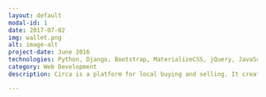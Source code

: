 ```yaml
---
layout: default
modal-id: 1
date: 2017-07-02
img: wallet.png
alt: image-alt
project-date: June 2016
technologies: Python, Django, Bootstrap, MaterializeCSS, jQuery, JavaScript, Stripe API, Facebook API
category: Web Development
description: Circa is a platform for local buying and selling. It creates a hassle-free experience by handling payments, delivery, and returns. Cheaper than Amazon, safer than Craigslist! Circa was originally created by Gautam Narula and Andrew Schuster, co-founders of Centaurii, Inc. Now that Centaurii is defunct, the code has been <a href="https://github.com/gnarizzy/circa">open-sourced</a>. Circa will remain in test mode at <a href="http://www.usecirca.com">www.usecirca.com</a>.

---
```

